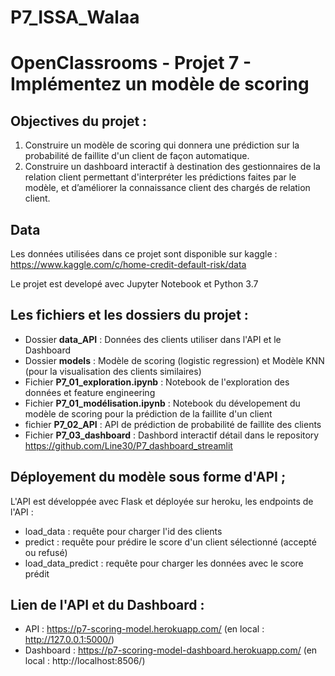 # P7_ISSA_Walaa
# OpenClassrooms - Projet 7 - Implémentez un modèle de scoring

## Objectives du projet :

1. Construire un modèle de scoring qui donnera une prédiction sur la probabilité de faillite d'un client de façon automatique.
2. Construire un dashboard interactif à destination des gestionnaires de la relation client permettant d'interpréter les prédictions faites par le modèle, et d’améliorer la connaissance client des chargés de relation client.

## Data
Les données utilisées dans ce projet sont disponible sur kaggle : https://www.kaggle.com/c/home-credit-default-risk/data

Le projet est developé avec Jupyter Notebook et Python 3.7

## Les fichiers et les dossiers du projet :

* Dossier **data_API** : Données des clients utiliser dans l'API et le Dashboard
* Dossier **models** : Modèle de scoring (logistic regression) et Modèle KNN (pour la visualisation des clients similaires)
* Fichier **P7_01_exploration.ipynb** : Notebook de l'exploration des données et feature engineering
* Fichier **P7_01_modélisation.ipynb** : Notebook du dévelopement du modèle de scoring pour la prédiction de la faillite d'un client
* fichier **P7_02_API** : API de prédiction de probabilité de faillite des clients
* Fichier **P7_03_dashboard** : Dashbord interactif détail dans le repository https://github.com/Line30/P7_dashboard_streamlit

## Déployement du modèle sous forme d'API ;
L'API est développée avec Flask et déployée sur heroku, les endpoints de l'API : 
* load_data : requête pour charger l'id des clients
* predict : requête pour prédire le score d'un client sélectionné (accepté ou refusé)
* load_data_predict : requête pour charger les données avec le score prédit

## Lien de l'API et du Dashboard :
* API : https://p7-scoring-model.herokuapp.com/ (en local : http://127.0.0.1:5000/)
* Dashboard : https://p7-scoring-model-dashboard.herokuapp.com/ (en local : http://localhost:8506/)
